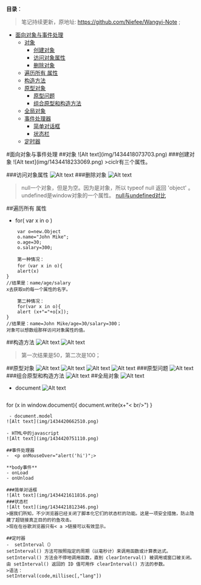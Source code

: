 **目录**：

>笔记持续更新，原地址: https://github.com/Niefee/Wangyi-Note ;

<ul>
<li><a href="#面向对象与事件处理">面向对象与事件处理</a><ul>
<li><a href="#对象">对象</a><ul>
<li><a href="#创建对象">创建对象</a></li>
<li><a href="#访问对象属性">访问对象属性</a></li>
<li><a href="#删除对象">删除对象</a></li>
</ul>
</li>
<li><a href="#遍历所有-属性">遍历所有 属性</a></li>
<li><a href="#构造方法">构造方法</a></li>
<li><a href="#原型对象">原型对象</a><ul>
<li><a href="#原型问题">原型问题</a></li>
<li><a href="#组合原型和构造方法">组合原型和构造方法</a></li>
</ul>
</li>
<li><a href="#全局对象">全局对象</a></li>
<li><a href="#事件处理器">事件处理器</a><ul>
<li><a href="#简单对话框">简单对话框</a></li>
<li><a href="#状态栏">状态栏</a></li>
</ul>
</li>
<li><a href="#定时器">定时器</a></li>
</ul>
</li>
</ul>
#面向对象与事件处理
##对象
![Alt text](img/1434418073703.png)
###创建对象
![Alt text](img/1434418233069.png)
>ciclr有三个属性。

###访问对象属性
![Alt text](img/1434418329973.png)
###删除对象
![Alt text](img/1434418414991.png)
>null一个对象，但是为空。因为是对象，所以 typeof null 返回 'object' 。 
>undefined是window对象的一个属性。
>[null与undefined对比](http://www.jb51.net/article/20396.htm )

##遍历所有 属性
 - for( var x in o )
```
	var o=new.Object
	o.name="John Mike";
	o.age=30;
	o.salary=300;
	
	第一种情况：
	for（var x in o){
	alert(x)
}
//结果是：name/age/salary
x去获取o的每一个属性的名字。
	
	第二种情况：
	for(var x in o){
	alert (x+"="+o[x]);
}
//结果是：name=John Mike/age=30/salary=300；
对象可以想数组那样访问对象属性的值。
```

>

##构造方法
![Alt text](img/1434419045647.png)
![Alt text](img/1434419278547.png)
>第一次结果是50，第二次是100；

##原型对象
![Alt text](img/1434419345649.png)
![Alt text](img/1434419605810.png)
![Alt text](img/1434419724071.png)
![Alt text](img/1434419798812.png)
###原型问题
![Alt text](img/1434419871575.png)
###组合原型和构造方法
![Alt text](img/1434419974505.png)
##全局对象
![Alt text](img/1434420313927.png)
  - document
![Alt text](img/1434420515902.png)
	```
for (x in window.document){
document.write(x+"< br/>")
}
 ```
  - document.model
![Alt text](img/1434420662510.png)

 - HTML中的javascript
![Alt text](img/1434420751110.png)

##事件处理器
 -  <p onMouseOver="alert('hi')";>

**body事件**
 - onLoad
 - onUnload

###简单对话框
![Alt text](img/1434421611816.png)
###状态栏
![Alt text](img/1434421812346.png)
>据我们所知，不少浏览器已经关闭了脚本化它们的状态栏的功能。这是一项安全措施，防止隐藏了超链接真正目的的钓鱼攻击。
>现在在谷歌浏览器只有< a >链接可以有效显示。

##定时器
 -  setInterval（）
setInterval() 方法可按照指定的周期（以毫秒计）来调用函数或计算表达式。
setInterval() 方法会不停地调用函数，直到 clearInterval() 被调用或窗口被关闭。由 setInterval() 返回的 ID 值可用作 clearInterval() 方法的参数。
>语法：
setInterval(code,millisec[,"lang"])

 
